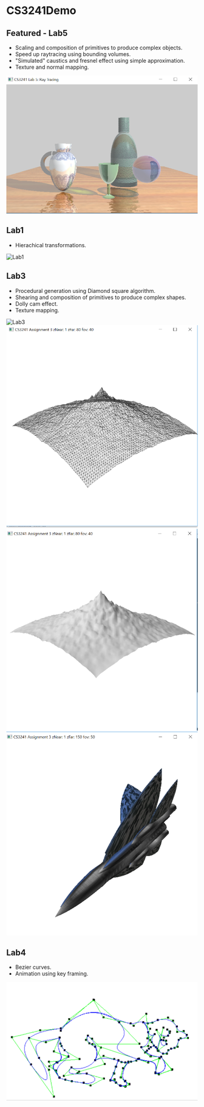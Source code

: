 # CS3241Demo

## Featured - Lab5
* Scaling and composition of primitives to produce complex objects.
* Speed up raytracing using bounding volumes.
* "Simulated" caustics and fresnel effect using simple approximation.
* Texture and normal mapping.

![Lab5](Lab5-1.png)

## Lab1
* Hierachical transformations.

![Lab1](Lab1.gif)

## Lab3
* Procedural generation using Diamond square algorithm.
* Shearing and composition of primitives to produce complex shapes.
* Dolly cam effect.
* Texture mapping.

![Lab3](Lab3.gif)
![Lab3](Lab3-1.png)
![Lab3](Lab3-3.png)
![Lab3](Lab3-2.png)

## Lab4
* Bezier curves.
* Animation using key framing.

![Lab4](Lab4.gif)
